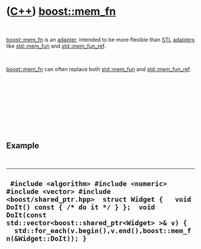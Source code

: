 
 

 

 

 

 

([C++](Cpp.md)) [boost::mem\_fn](CppStdMem_fn.md)
================================================

 

[boost::mem\_fn](CppStdMem_fn.md) is an [adapter](CppAdapter.md),
intended to be more flexible than [STL](CppStl.md)
[adapters](CppAdapter.md) like [std::mem\_fun](CppStdMem_fun.md) and
[std::mem\_fun\_ref](CppStdMem_fun_ref.md).

 

[boost::mem\_fn](CppStdMem_fn.md) can often replace both
[std::mem\_fun](CppStdMem_fun.md) and
[std::mem\_fun\_ref](CppStdMem_fun_ref.md).

 

 

 

 

 

Example
-------

 

  ----------------------------------------------------------------------------------------------------------------------------------------------------------------------------------------------------------------------------------------------------------------------------------------
  ` #include <algorithm> #include <numeric> #include <vector> #include <boost/shared_ptr.hpp>  struct Widget {   void DoIt() const { /* do it */ } };  void DoIt(const std::vector<boost::shared_ptr<Widget> >& v) {   std::for_each(v.begin(),v.end(),boost::mem_fn(&Widget::DoIt)); }`
  ----------------------------------------------------------------------------------------------------------------------------------------------------------------------------------------------------------------------------------------------------------------------------------------

 

 

 

 

 

 

